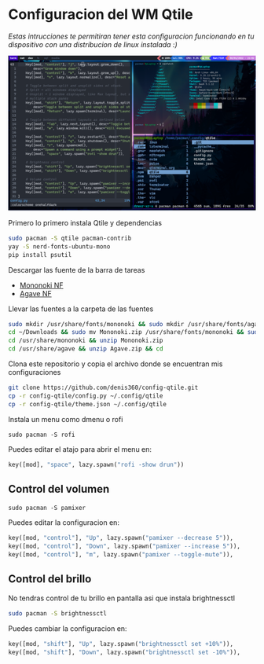 # Configuracion del WM Qtile
_Estas intrucciones te permitiran tener esta configuracion funcionando en tu dispositivo con una distribucion de linux instalada :)_

![](docs/screenshot.png)

Primero lo primero instala Qtile y dependencias
```bash
sudo pacman -S qtile pacman-contrib
yay -S nerd-fonts-ubuntu-mono
pip install psutil
```

Descargar las fuente de la barra de tareas
* [Mononoki NF](https://github.com/ryanoasis/nerd-fonts/releases/download/v2.1.0/Mononoki.zip)
* [Agave NF](https://github.com/ryanoasis/nerd-fonts/releases/download/v2.1.0/Agave.zip)

Llevar las fuentes a la carpeta de las fuentes
```bash
sudo mkdir /usr/share/fonts/mononoki && sudo mkdir /usr/share/fonts/agave
cd ~/Downloads && sudo mv Mononoki.zip /usr/share/fonts/mononoki && sudo mv Agave.zip /usr/share/fonts/agave
cd /usr/share/mononoki && unzip Mononoki.zip
cd /usr/share/agave && unzip Agave.zip && cd
```

Clona este repositorio y copia el archivo donde se encuentran mis configuraciones
```bash
git clone https://github.com/denis360/config-qtile.git
cp -r config-qtile/config.py ~/.config/qtile
cp -r config-qtile/theme.json ~/.config/qtile
```

Instala un menu como dmenu o rofi
```
sudo pacman -S rofi
```
Puedes editar el atajo para abrir el menu en:
```python
key([mod], "space", lazy.spawn("rofi -show drun"))
```

## Control del volumen
```
sudo pacman -S pamixer
```
Puedes editar la configuracion en:
```python
key([mod, "control"], "Up", lazy.spawn("pamixer --decrease 5")),
key([mod, "control"], "Down", lazy.spawn("pamixer --increase 5")),
key([mod, "control"], "m", lazy.spawn("pamixer --toggle-mute")),
```

## Control del brillo
No tendras control de tu brillo en pantalla asi que instala brightnessctl
```bash
sudo pacman -S brightnessctl
```
Puedes cambiar la configuracion en:
```python
key([mod, "shift"], "Up", lazy.spawn("brightnessctl set +10%")),
key([mod, "shift"], "Down", lazy.spawn("brightnessctl set -10%")),
```

